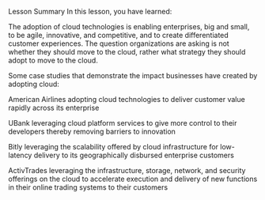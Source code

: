 Lesson Summary
In this lesson, you have learned:

The adoption of cloud technologies is enabling enterprises, big and small, to be agile, innovative, and competitive, and to create differentiated customer experiences. The question organizations are asking is not whether they should move to the cloud, rather what strategy they should adopt to move to the cloud. 

Some case studies that demonstrate the impact businesses have created by adopting cloud:

American Airlines adopting cloud technologies to deliver customer value rapidly across its enterprise 

UBank leveraging cloud platform services to give more control to their developers thereby removing barriers to innovation

Bitly leveraging the scalability offered by cloud infrastructure for low-latency delivery to its geographically disbursed enterprise customers

ActivTrades leveraging the infrastructure, storage, network, and security offerings on the cloud to accelerate execution and delivery of new functions in their online trading systems to their customers 